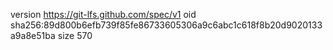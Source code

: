 version https://git-lfs.github.com/spec/v1
oid sha256:89d800b6efb739f85fe86733605306a9c6abc1c618f8b20d9020133a9a8e51ba
size 570
